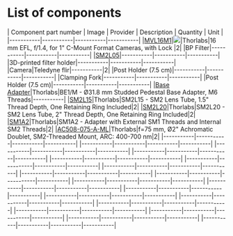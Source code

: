 # List of components

| Component part number | Image | Provider | Description | Quantity | Unit |
|-----------|-----------|-----------|-----------|
|[MVL16M1]|<img src="https://github.com/micropolimi/APPI/raw/main/images/LED_unit.png">|Thorlabs|16 mm EFL, f/1.4, for 1" C-Mount Format Cameras, with Lock |2|
|BP Filter|-----------|-----------|-----------|
|[SM2L05]|-----------|-----------|-----------|
|3D-printed filter holder|-----------|-----------|-----------|
|Camera|Teledyne flir|-----------|2|
|Post Holder (7.5 cm)|-----------|-----------|-----------|
|Clamping Fork|-----------|-----------|-----------|
|Post Holder (7.5 cm)|-----------|-----------|-----------|
|[Base Adapter]|Thorlabs|BE1/M - Ø31.8 mm Studded Pedestal Base Adapter, M6 Threads|-----------|
|[SM2L15]|Thorlabs|SM2L15 - SM2 Lens Tube, 1.5" Thread Depth, One Retaining Ring Included|2|
|[SM2L20]|Thorlabs|SM2L20 - SM2 Lens Tube, 2" Thread Depth, One Retaining Ring Included|2|
|[SM1A2]|Thorlabs|SM1A2 - Adapter with External SM1 Threads and Internal SM2 Threads|2|
|[AC508-075-A-ML]|Thorlabs|f=75 mm, Ø2" Achromatic Doublet, SM2-Threaded Mount, ARC: 400-700 nm|2|
|-----------|-----------|-----------|-----------|
|-----------|-----------|-----------|-----------|
|-----------|-----------|-----------|-----------|
|-----------|-----------|-----------|-----------|
|-----------|-----------|-----------|-----------|
|-----------|-----------|-----------|-----------|
|-----------|-----------|-----------|-----------|
|-----------|-----------|-----------|-----------|
|-----------|-----------|-----------|-----------|
|-----------|-----------|-----------|-----------|
|-----------|-----------|-----------|-----------|
|-----------|-----------|-----------|-----------|
|-----------|-----------|-----------|-----------|
|-----------|-----------|-----------|-----------|
|-----------|-----------|-----------|-----------|
|-----------|-----------|-----------|-----------|
|-----------|-----------|-----------|-----------|
|-----------|-----------|-----------|-----------|
|-----------|-----------|-----------|-----------|





[MVL16M1]: https://www.thorlabs.com/thorproduct.cfm?partnumber=MVL16M1
[SM2L05]: https://www.thorlabs.com/thorproduct.cfm?partnumber=SM2L05
[Base Adapter]: https://www.thorlabs.com/thorproduct.cfm?partnumber=BE1/M#ad-image-0
[SM2L15]: https://www.thorlabs.com/thorproduct.cfm?partnumber=SM2L15
[SM2L20]: https://www.thorlabs.com/thorproduct.cfm?partnumber=SM2L20
[SM1A2]: https://www.thorlabs.com/thorproduct.cfm?partnumber=SM1A2
[AC508-075-A-ML]: https://www.thorlabs.com/thorproduct.cfm?partnumber=AC508-075-A-ML